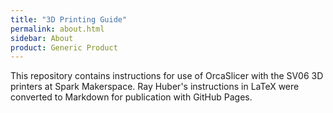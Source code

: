 ```yaml
---
title: "3D Printing Guide"
permalink: about.html
sidebar: About
product: Generic Product
---
```


This repository contains instructions for use of OrcaSlicer with the SV06 3D printers at Spark Makerspace. Ray Huber's instructions in LaTeX  were converted to Markdown for publication with GitHub Pages.
